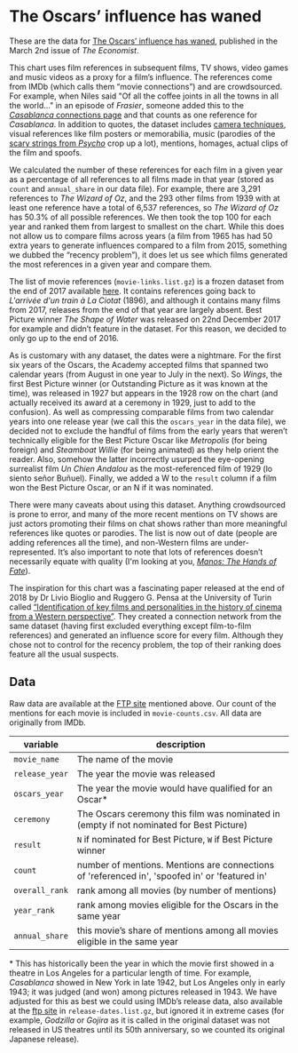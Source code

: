 # The Oscars’ influence has waned

These are the data for [The Oscars’ influence has waned][print story], published in the March 2nd issue of _The Economist_.

This chart uses film references in subsequent films, TV shows, video games and music videos as a proxy for a film’s influence. The references come from IMDb (which calls them “movie connections”) and are crowdsourced. For example, when Niles said "Of all the coffee joints in all the towns in all the world..." in an episode of *Frasier*, someone added this to the [*Casablanca* connections page](https://www.imdb.com/title/tt0034583/movieconnections?ref_=tt_ql_trv_6) and that counts as one reference for *Casablanca*. In addition to quotes, the dataset includes [camera techniques](https://www.youtube.com/watch?v=q9ZWxOBV7oI), visual references like film posters or memorabilia, music (parodies of the [scary strings from *Psycho*](https://www.youtube.com/watch?v=ymt7khg7r8s) crop up a lot), mentions, homages, actual clips of the film and spoofs.

We calculated the number of these references for each film in a given year as a percentage of all references to all films made in that year (stored as `count` and `annual_share` in our data file). For example, there are 3,291 references to *The Wizard of Oz*, and the 293 other films from 1939 with at least one reference have a total of 6,537 references, so *The Wizard of Oz* has 50.3% of all possible references. We then took the top 100 for each year and ranked them from largest to smallest on the chart. While this does not allow us to compare films across years (a film from 1965 has had 50 extra years to generate influences compared to a film from 2015, something we dubbed the “recency problem”), it does let us see which films generated the most references in a given year and compare them.

The list of movie references (`movie-links.list.gz`) is a frozen dataset from the end of 2017 available [here](ftp://ftp.fu-berlin.de/pub/misc/movies/database/frozendata/). It contains references going back to *L'arrivée d'un train à La Ciotat* (1896), and although it contains many films from 2017, releases from the end of that year are largely absent. Best Picture winner *The Shape of Water* was released on 22nd December 2017 for example and didn’t feature in the dataset. For this reason, we decided to only go up to the end of 2016.

As is customary with any dataset, the dates were a nightmare. For the first six years of the Oscars, the Academy accepted films that spanned two calendar years (from August in one year to July in the next). So *Wings*, the first Best Picture winner (or Outstanding Picture as it was known at the time), was released in 1927 but appears in the 1928 row on the chart (and actually received its award at a ceremony in 1929, just to add to the confusion). As well as compressing comparable films from two calendar years into one release year (we call this the `oscars_year` in the data file), we decided not to exclude the handful of films from the early years that weren’t technically eligible for the Best Picture Oscar like *Metropolis* (for being foreign) and *Steamboat Willie* (for being animated) as they help orient the reader. Also, somehow the latter incorrectly usurped the eye-opening surrealist film *Un Chien Andalou* as the most-referenced film of 1929 (lo siento señor Buñuel). Finally, we added a W to the `result` column if a film won the Best Picture Oscar, or an N if it was nominated.

There were many caveats about using this dataset. Anything crowdsourced is prone to error, and many of the more recent mentions on TV shows are just actors promoting their films on chat shows rather than more meaningful references like quotes or parodies. The list is now out of date (people are adding references all the time), and non-Western films are under-represented. It’s also important to note that lots of references doesn’t necessarily equate with quality (I'm looking at you, [*Manos: The Hands of Fate*](https://www.imdb.com/title/tt0060666/?ref_=nv_sr_1)).

The inspiration for this chart was a fascinating paper released at the end of 2018 by Dr Livio Bioglio and Ruggero G. Pensa at the University of Turin called [“Identification of key films and personalities in the history of cinema from a Western perspective”](https://appliednetsci.springeropen.com/articles/10.1007/s41109-018-0105-0). They created a connection network from the same dataset (having first excluded everything except film-to-film references) and generated an influence score for every film. Although they chose not to control for the recency problem, the top of their ranking does feature all the usual suspects.

## Data

Raw data are available at the [FTP site](ftp://ftp.fu-berlin.de/pub/misc/movies/database/frozendata/) mentioned above. Our count of the mentions for each movie is included in `movie-counts.csv`. All data are originally from IMDb.

| variable       | description                                                                                    |
| -------------- | ---------------------------------------------------------------------------------------------- |
| `movie_name`   | The name of the movie                                                                          |
| `release_year` | The year the movie was released                                                                |
| `oscars_year`  | The year the movie would have qualified for an Oscar\*                                         |
| `ceremony`     | The Oscars ceremony this film was nominated in (empty if not nominated for Best Picture)       |
| `result`       | `N` if nominated for Best Picture, `W` if Best Picture winner                                  |
| `count`        | number of mentions. Mentions are connections of 'referenced in', 'spoofed in' or 'featured in' |
| `overall_rank` | rank among all movies (by number of mentions)                                                  |
| `year_rank`    | rank among movies eligible for the Oscars in the same year                                     |
| `annual_share` | this movie’s share of mentions among all movies eligible in the same year                      |

\* This has historically been the year in which the movie first showed in a theatre in Los Angeles for a particular length of time. For example, *Casablanca* showed in New York in late 1942, but Los Angeles only in early 1943; it was judged (and won) among pictures released in 1943. We have adjusted for this as best we could using IMDb’s release data, also available at the [ftp site][ftpsite] in `release-dates.list.gz`, but ignored it in extreme cases (for example, *Godzilla* or *Gojira* as it is called in the original dataset was not released in US theatres until its 50th anniversary, so we counted its original Japanese release).

[print story]: https://www.economist.com/graphic-detail/2019/03/02/the-oscars-influence-has-waned
[ftpsite]: ftp://ftp.fu-berlin.de/pub/misc/movies/database/frozendata/
